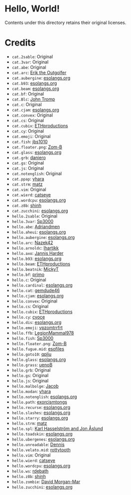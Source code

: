 # Hello, World!

Contents under this directory retains their original licenses.

# Credits

* `cat.2sable`: Original
* `cat.3var`: Original
* `cat.abe`: Original
* `cat.arc`: [Erik the Outgolfer](https://codegolf.stackexchange.com/a/100348)
* `cat.aubergine`: [esolangs.org](https://esolangs.org/wiki/Aubergine#Cat)
* `cat.b93`: [esolangs.org](https://esolangs.org/wiki/Befunge#Cat_program)
* `cat.beam`: [esolangs.org](https://esolangs.org/wiki/Beam#Cat)
* `cat.bf`: Original
* `cat.Blc`: [John Tromp](http://www.ioccc.org/2012/tromp/uni8.Blc)
* `cat.c`: Original
* `cat.cjam`: [esolangs.org](https://esolangs.org/wiki/CJam#Cat_program)
* `cat.convex`: Original
* `cat.cs`: Original
* `cat.cubix`: [ETHproductions](https://github.com/ETHproductions/cubix#cat)
* `cat.cy`: Original
* `cat.emoji`: Original
* `cat.fish`: [jbs1010](https://fishlanguage.com/playground/5gGMpbp5pBBJiYTMz)
* `cat.floater.png`: [Zom-B](https://github.com/Zom-B/Floater/blob/master/Examples/cat-eof.png)
* `cat.glass`: [esolangs.org](https://esolangs.org/wiki/Glass#Cat)
* `cat.grb`: [daniero](http://codegolf.stackexchange.com/a/62332)
* `cat.gs`: Original
* `cat.js`: Original
* `cat.notenglish`: Original
* `cat.ppap`: [yhara](https://github.com/yhara/ppap-lang/blob/master/README.md)
* `cat.strm`: [matz](https://github.com/matz/streem/blob/master/examples/01cat.strm)
* `cat.vim`: Original
* `cat.wierd`: [catseye](https://github.com/catseye/Wierd/blob/master/dialect/wierd-mvh/eg/cat4.w)
* `cat.wordcpu`: [esolangs.org](https://esolangs.org/wiki/Word!CPU#Examples)
* `cat.z8b`: [shinh](http://golf.shinh.org/z80golf.zip)
* `cat.zucchini`: [esolangs.org](https://esolangs.org/wiki/Zucchini#Cat)
* `hello.2sable`: Original
* `hello.3var`: [Sp3000](https://codegolf.stackexchange.com/a/55611)
* `hello.abe`: [Adriandmen](https://github.com/Adriandmen/05AB1E#the-basics)
* `hello.aheui`: [esolangs.org](https://esolangs.org/wiki/Aheui)
* `hello.aubergine`: [esolangs.org](https://esolangs.org/wiki/Aubergine#Hello.2C_world.21)
* `hello.arc`: [Nazek42](https://github.com/Nazek42/arcyou#examples)
* `hello.arnoldc`: [lhartikk](http://lhartikk.github.io/ArnoldC/)
* `hello.axo`: [Jannis Harder](https://web.archive.org/web/20070613213109/http://www.harderweb.de/jix/langs/axo/_src/helloworld.axo)
* `hello.b93`: [esolangs.org](https://esolangs.org/wiki/Befunge#Hello.2C_world.21)
* `hello.beam`: [ETHproductions](https://codegolf.stackexchange.com/a/57083)
* `hello.beatnik`: [MickyT](https://codegolf.stackexchange.com/a/55596)
* `hello.bf`: [primo](http://codegolf.stackexchange.com/a/68494)
* `hello.c`: Original
* `hello.cardinal`: [esolangs.org](https://www.esolangs.org/wiki/Cardinal#Hello.2C_world.21)
* `hello.cat`: [gemdude46](https://github.com/gemdude46/unicat/blob/master/examples/hello_world.cat)
* `hello.cjam`: [esolangs.org](https://esolangs.org/wiki/CJam#Hello.2C_world.21)
* `hello.convex`: Original
* `hello.cs`: Original
* `hello.cubix`: [ETHproductions](https://github.com/ETHproductions/cubix#hello-world)
* `hello.cy`: [cyoce](https://github.com/cyoce/Cy#hello-world-program)
* `hello.dis`: [esolangs.org](https://esolangs.org/wiki/Hello_world_program_in_esoteric_languages#Dis)
* `hello.emoji`: [vpzomtrrfrt](https://github.com/vpzomtrrfrt/emoji.py/blob/master/examples/hello.emoji)
* `hello.ffb`: [LegionMammal978](https://codegolf.stackexchange.com/a/58359)
* `hello.fish`: [Sp3000](http://codegolf.stackexchange.com/a/55454/34375)
* `hello.floater.png`: [Zom-B](https://github.com/Zom-B/Floater/blob/master/Examples/helloworld.png)
* `hello.fugue.mid`: [esofiles](https://github.com/graue/esofiles/blob/master/fugue/src/hworld.mid)
* `hello.goto10`: [qpliu](https://github.com/qpliu/esolang/blob/master/goto10/example/hello.goto10)
* `hello.glass`: [esolangs.org](https://esolangs.org/wiki/Glass#Hello.2C_world.21_program)
* `hello.grass`: [uenoB](http://d.hatena.ne.jp/uenoB/20080609/1213010983)
* `hello.grb`: Original
* `hello.gs`: Original
* `hello.js`: Original
* `hello.malbolge`: [Jacob](http://codegolf.stackexchange.com/a/55656)
* `hello.modan`: [yhara](https://github.com/yhara/ShogiModan/blob/master/README.mkd)
* `hello.notenglish`: [esolangs.org](https://esolangs.org/wiki/~English#Examples)
* `hello.path`: [exorcismtongs](http://pathlang.cvs.sourceforge.net/viewvc/pathlang/path/examples/helloworld.path?revision=1.1.1.1&view=markup)
* `hello.recurse`: [esolangs.org](https://esolangs.org/wiki/Recurse#Hello.2C_world.21)
* `hello.slashes`: [esolangs.org](https://esolangs.org/wiki////)
* `hello.starry`: [esolangs.org](https://esolangs.org/wiki/Starry#Hello.2C_world.21)
* `hello.strm`: [matz](https://github.com/matz/streem/blob/master/examples/02hello.strm)
* `hello.spl`: [Karl Hasselström and Jon Åslund](http://shakespearelang.sourceforge.net/report/shakespeare/#sec:hello)
* `hello.toadskin`: [esolangs.org](https://esolangs.org/wiki/Hello_world_program_in_esoteric_languages#Toadskin)
* `hello.ubergenes`: [esolangs.org](https://esolangs.org/wiki/UberGenes#Examples)
* `hello.unreadable`: [Dennis](http://codegolf.stackexchange.com/a/55870)
* `hello.velato.mid`: [rottytooth](https://github.com/rottytooth/Velato/blob/master/Lilypond/print_hello_world.mid)
* `hello.vim`: Original
* `hello.wierd`: [catseye](https://github.com/catseye/Wierd/blob/master/dialect/wierd-jnc/eg/hello.w)
* `hello.wordcpu`: [esolangs.org](https://esolangs.org/wiki/Word!CPU#Examples)
* `hello.ws`: [rdebath](https://github.com/rdebath/whitespace/blob/master/tests/rdebath/helloworld.ws)
* `hello.z8b`: [shinh](http://golf.shinh.org/z80golf.zip)
* `hello.zombie`: [David Morgan-Mar](http://www.dangermouse.net/esoteric/zombie.html)
* `hello.zucchini`: [esolangs.org](https://esolangs.org/wiki/Zucchini#Hello.2C_world.21)